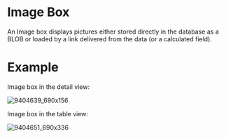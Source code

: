 # Image Box

An Image box displays pictures either stored directly in the database as a BLOB or loaded by a link delivered from the data (or a calculated field).

# Example

Image box in the detail view:

![9404639_690x156](upload://pP25kofy8JuIwCEjFQEFuxOyK2R.png)

Image box in the table view:

![9404651_690x336](upload://86nSlO8ann0IrHGNH0h39cjrW6m.png)
